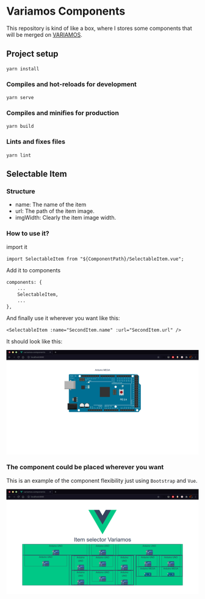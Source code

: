 # Variamos Components

This repository is kind of like a box, where I stores some components that will be merged on [VARIAMOS](https://variamos.com/).

## Project setup
```
yarn install
```

### Compiles and hot-reloads for development
```
yarn serve
```

### Compiles and minifies for production
```
yarn build
```

### Lints and fixes files
```
yarn lint
```
## Selectable Item

### Structure

- name: The name of the item
- url: The path of the item image.
- imgWidth: Clearly the item image width.

### How to use it?

import it

```
import SelectableItem from "${ComponentPath}/SelectableItem.vue";
```

Add it to components

```
components: {
    ...
    SelectableItem,
    ...
},
```

And finally use it wherever you want like this:

```
<SelectableItem :name="SecondItem.name" :url="SecondItem.url" />
```

It should look like this:

<img align="center" src="./assets/1.png" />

<br>

### The component could be placed wherever you want

This is an example of the component flexibility just using `Bootstrap` and `Vue`.

<img align="center" src="./assets/2.png" />